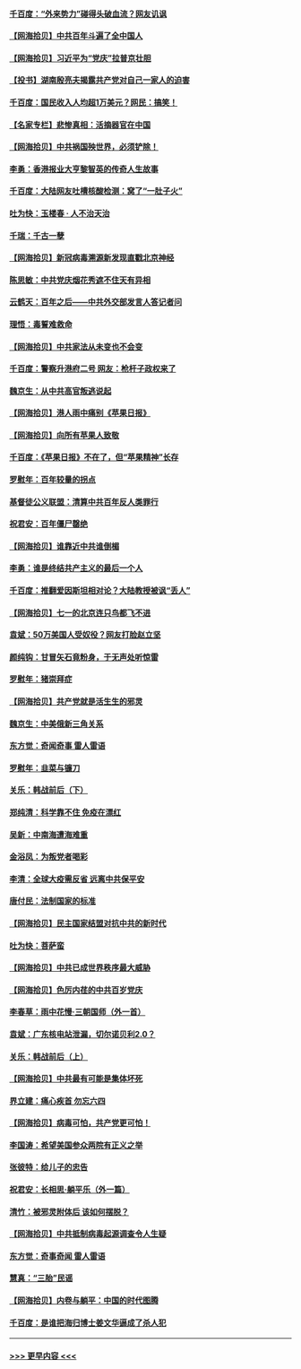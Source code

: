 #### [千百度：“外来势力”碰得头破血流？网友讥讽](../pages/nsc993/n13064878.md?t=07032201) 
#### [【网海拾贝】中共百年斗遍了全中国人](../pages/nsc993/n13060020.md?t=07032201) 
#### [【网海拾贝】习近平为“党庆”拉普京壮胆](../pages/nsc993/n13057781.md?t=07032201) 
#### [【投书】湖南殷亮夫揭露共产党对自己一家人的迫害](../pages/nsc993/n13057744.md?t=07032201) 
#### [千百度：国民收入人均超1万美元？网民：搞笑！](../pages/nsc993/n13057692.md?t=07032201) 
#### [【名家专栏】悲惨真相：活摘器官在中国](../pages/nsc993/n13056611.md?t=07032201) 
#### [【网海拾贝】中共祸国殃世界，必须铲除！](../pages/nsc993/n13056011.md?t=07032201) 
#### [李勇：香港报业大亨黎智英的传奇人生故事](../pages/nsc993/n13055258.md?t=07032201) 
#### [千百度：大陆网友吐槽核酸检测：窝了“一肚子火”](../pages/nsc993/n13055194.md?t=07032201) 
#### [吐为快：玉楼春 · 人不治天治](../pages/nsc993/n13054028.md?t=07032201) 
#### [千瑞：千古一孽](../pages/nsc993/n13054016.md?t=07032201) 
#### [【网海拾贝】新冠病毒溯源新发现直戳北京神经](../pages/nsc993/n13052425.md?t=07032201) 
#### [陈思敏：中共党庆烟花秀遮不住天有异相](../pages/nsc993/n13052020.md?t=07032201) 
#### [云鹤天：百年之后——中共外交部发言人答记者问](../pages/nsc993/n13051604.md?t=07032201) 
#### [理悟：毒誓难救命](../pages/nsc993/n13051601.md?t=07032201) 
#### [【网海拾贝】中共家法从未变也不会变](../pages/nsc993/n13050366.md?t=07032201) 
#### [千百度：警察升港府二号 网友：枪杆子政权来了](../pages/nsc993/n13050261.md?t=07032201) 
#### [魏京生：从中共高官叛逃说起](../pages/nsc993/n13048997.md?t=07032201) 
#### [【网海拾贝】港人雨中痛别《苹果日报》](../pages/nsc993/n13048941.md?t=07032201) 
#### [【网海拾贝】向所有苹果人致敬](../pages/nsc993/n13046795.md?t=07032201) 
#### [千百度：《苹果日报》不在了，但“苹果精神”长存](../pages/nsc993/n13046703.md?t=07032201) 
#### [罗慰年：百年较量的拐点](../pages/nsc993/n13046542.md?t=07032201) 
#### [基督徒公义联盟：清算中共百年反人类罪行](../pages/nsc993/n13046499.md?t=07032201) 
#### [祝君安：百年僵尸罄绝](../pages/nsc993/n13045595.md?t=07032201) 
#### [【网海拾贝】谁靠近中共谁倒楣](../pages/nsc993/n13044667.md?t=07032201) 
#### [李勇：谁是终结共产主义的最后一个人](../pages/nsc993/n13044397.md?t=07032201) 
#### [千百度：推翻爱因斯坦相对论？大陆教授被讽“丢人”](../pages/nsc993/n13043908.md?t=07032201) 
#### [【网海拾贝】七一的北京连只鸟都飞不进](../pages/nsc993/n13041377.md?t=07032201) 
#### [袁斌：50万美国人受奴役？网友打脸赵立坚](../pages/nsc993/n13041330.md?t=07032201) 
#### [颜纯钩：甘冒矢石竟粉身，于无声处听惊雷](../pages/nsc993/n13041140.md?t=07032201) 
#### [罗慰年：猪崇拜症](../pages/nsc993/n13041071.md?t=07032201) 
#### [【网海拾贝】共产党就是活生生的邪灵](../pages/nsc993/n13036627.md?t=07032201) 
#### [魏京生：中美俄新三角关系](../pages/nsc993/n13035986.md?t=07032201) 
#### [东方觉：奇闻奇事 雷人雷语](../pages/nsc993/n13035878.md?t=07032201) 
#### [罗慰年：韭菜与镰刀](../pages/nsc993/n13034374.md?t=07032201) 
#### [关乐：韩战前后（下）](../pages/nsc993/n13034113.md?t=07032201) 
#### [郑纯清：科学靠不住 免疫在漂红](../pages/nsc993/n13034093.md?t=07032201) 
#### [吴新：中南海遭海难重](../pages/nsc993/n13034084.md?t=07032201) 
#### [金浴凤：为叛党者喝彩](../pages/nsc993/n13034058.md?t=07032201) 
#### [李清：全球大疫需反省 远离中共保平安](../pages/nsc993/n13033784.md?t=07032201) 
#### [唐付民：法制国家的标准](../pages/nsc993/n13032944.md?t=07032201) 
#### [【网海拾贝】民主国家结盟对抗中共的新时代](../pages/nsc993/n13031717.md?t=07032201) 
#### [吐为快：菩萨蛮](../pages/nsc993/n13030033.md?t=07032201) 
#### [【网海拾贝】中共已成世界秩序最大威胁](../pages/nsc993/n13028138.md?t=07032201) 
#### [【网海拾贝】色厉内荏的中共百岁党庆](../pages/nsc993/n13025582.md?t=07032201) 
#### [李春草：雨中花慢‧三朝国师（外一首）](../pages/nsc993/n13025567.md?t=07032201) 
#### [袁斌：广东核电站泄漏，切尔诺贝利2.0？](../pages/nsc993/n13025475.md?t=07032201) 
#### [关乐：韩战前后（上）](../pages/nsc993/n13025387.md?t=07032201) 
#### [【网海拾贝】中共最有可能是集体坏死](../pages/nsc993/n13023101.md?t=07032201) 
#### [界立建：痛心疾首 勿忘六四](../pages/nsc993/n13022339.md?t=07032201) 
#### [【网海拾贝】病毒可怕，共产党更可怕！](../pages/nsc993/n13020728.md?t=07032201) 
#### [李国涛：希望美国参众两院有正义之举](../pages/nsc993/n13020674.md?t=07032201) 
#### [张彼特：给儿子的忠告](../pages/nsc993/n13018934.md?t=07032201) 
#### [祝君安：长相思‧躺平乐（外一篇）](../pages/nsc993/n13018923.md?t=07032201) 
#### [清竹：被邪灵附体后 该如何摆脱？](../pages/nsc993/n13018877.md?t=07032201) 
#### [【网海拾贝】中共抵制病毒起源调查令人生疑](../pages/nsc993/n13017785.md?t=07032201) 
#### [东方觉：奇事奇闻 雷人雷语](../pages/nsc993/n13017577.md?t=07032201) 
#### [慧真：“三胎”民谣](../pages/nsc993/n13017394.md?t=07032201) 
#### [【网海拾贝】内卷与躺平：中国的时代图腾](../pages/nsc993/n13016128.md?t=07032201) 
#### [千百度：是谁把海归博士姜文华逼成了杀人犯](../pages/nsc993/n13015218.md?t=07032201) 

----
#### [ >>> 更早内容 <<< ](../indexes/nsc993-earlier.md)
